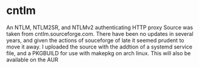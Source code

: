 # cntlm
An NTLM, NTLM2SR, and NTLMv2 authenticating HTTP proxy
Source was taken from cntlm.sourceforge.com. There have been no updates in several years, and given the actions of souceforge of late it seemed prudent to move it away. I uploaded the source with the addtion of a systemd service file, and a PKGBUILD for use with makepkg on arch linux. This will also be available on the AUR
